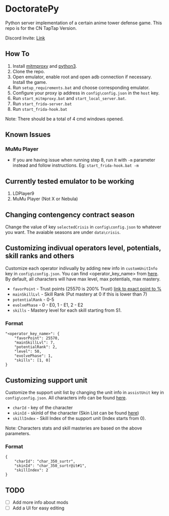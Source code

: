 # DoctoratePy
Python server implementation of a certain anime tower defense game. This repo is for the CN TapTap Version.

Discord Invite: [Link](https://discord.gg/pUj8HQ5FQU)

## How To

1. Install [mitmproxy](https://mitmproxy.org/) and [python3](https://www.python.org/downloads/).
2. Clone the repo.
3. Open emulator, enable root and open adb connection if necessary. Install the game.
4. Run `setup_requirements.bat` and choose corresponding emulator.
5. Configure your proxy ip address in `config\config.json` in the `host` key.
6. Run `start_mitmproxy.bat` and `start_local_server.bat`.
7. Run `start_frida-server.bat`
8. Run `start_frida-hook.bat`

Note: There should be a total of 4 cmd windows opened.

## Known Issues

### MuMu Player
- If you are having issue when running step 8, run it with `-m` parameter instead and follow instructions. 
Eg: `start_frida-hook.bat -m`

## Currently tested emulator to be working
1. LDPlayer9
2. MuMu Player (Not X or Nebula)

## Changing contengency contract season
Change the value of key `selectedCrisis` in `config\config.json` to whatever you want. The avaiable seasons are under `data\crisis`.

## Customizing indivual operators level, potentials, skill ranks and others
Customize each operator indivually by adding new info in `customUnitInfo` key in `config\config.json`. You can find <operator_key_name> from [here](https://raw.githubusercontent.com/Kengxxiao/ArknightsGameData/master/zh_CN/gamedata/excel/character_table.json). By default, all characters will have max level, max potentials, max mastery.

- `favorPoint` - Trust points (25570 is 200% Trust) [link to exact point to %](https://gamepress.gg/arknights/core-gameplay/arknights-guide-operator-trust)
- `mainSkillLvl` - Skill Rank (Put mastery at 0 if this is lower than 7)
- `potentialRank` - 0-5
- `evolvePhase` - 0 - E0, 1 - E1, 2 - E2
- `skills` - Mastery level for each skill starting from S1.

### Format
```
"<operator_key_name>": {
    "favorPoint": 25570,
    "mainSkillLvl": 7,
    "potentialRank": 2,
    "level": 50, 
    "evolvePhase": 1,
    "skills": [1, 0]
}
```

## Customizing support unit
Customize the support unit list by changing the unit info in `assistUnit` key in `config\config.json`. All characters info can be found [here](https://raw.githubusercontent.com/Kengxxiao/ArknightsGameData/master/zh_CN/gamedata/excel/character_table.json).

- `charId` - key of the character
- `skinId` - skinId of the character (Skin List can be found [here](https://raw.githubusercontent.com/Kengxxiao/ArknightsGameData/master/zh_CN/gamedata/excel/skin_table.json))
- `skillIndex` - Skill Index of the support unit (Index starts from 0).

Note: Characters stats and skill masteries are based on the above parameters.

### Format
```
{
    "charId": "char_350_surtr",
    "skinId": "char_350_surtr@it#1",
    "skillIndex": 2
}
```

## TODO
- [ ] Add more info about mods
- [ ] Add a UI for easy editing
